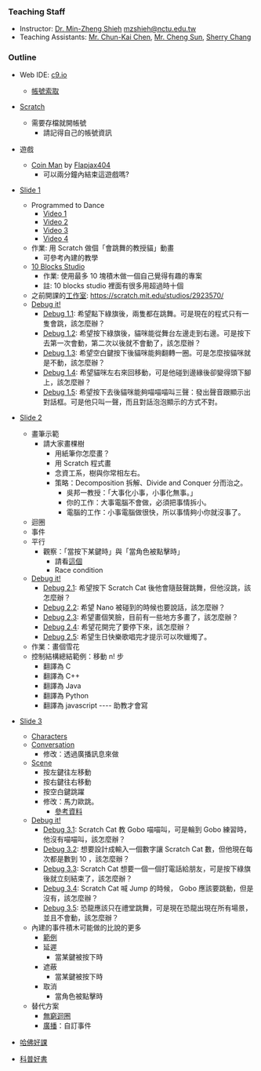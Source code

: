 ### Teaching Staff

+   Instructor: [Dr. Min-Zheng Shieh](mailto:mzshieh@nctu.edu.tw) mzshieh@nctu.edu.tw
+   Teaching Assistants: [Mr. Chun-Kai Chen](mailto:wingemerald@gmail.com), [Mr. Cheng Sun](mailto:s2821d3721@gmail.com), [Sherry Chang](mailto:lovingkpp@gmail.com)

### Outline

+   Web IDE: [c9.io](https://c9.io/)
    +   [帳號索取](https://goo.gl/forms/Lv82QshGbtmCnOKM2)
+   [Scratch](https://scratch.mit.edu/)
    +   需要存檔就開帳號
        +   請記得自己的帳號資訊
+   遊戲
    +   [Coin Man](https://scratch.mit.edu/projects/24538490/) by [Flapjax404](https://scratch.mit.edu/users/Flapjax404/)
        +   可以兩分鐘內結束這遊戲嗎?
+   [Slide 1](imp_lec01.pptx)
    +   Programmed to Dance
        +   [Video 1](http://www.vimeo.com/28612347)
        +   [Video 2](http://www.vimeo.com/28612585)
        +   [Video 3](http://www.vimeo.com/28612800)
        +   [Video 4](http://www.vimeo.com/28612970)
    +   作業: 用 Scratch 做個「會跳舞的教授貓」動畫
        +   可參考內建的教學
    +   [10 Blocks Studio](http://scratch.mit.edu/studios/475480)
        +   作業: 使用最多 10 塊積木做一個自己覺得有趣的專案
        +   註: 10 blocks studio 裡面有很多用超過時十個
    +   之前開課的[工作室](https://scratch.mit.edu/studios/2923570/): https://scratch.mit.edu/studios/2923570/
    +   [Debug it!](http://scratch.mit.edu/studios/475483)
        +   [Debug 1.1](https://scratch.mit.edu/projects/10437040/): 希望點下綠旗後，兩隻都在跳舞。可是現在的程式只有一隻會跳，該怎麼辦？
        +   [Debug 1.2](https://scratch.mit.edu/projects/10437249/): 希望按下綠旗後，貓咪能從舞台左邊走到右邊。可是按下去第一次會動，第二次以後就不會動了，該怎麼辦？
        +   [Debug 1.3](https://scratch.mit.edu/projects/10437366/): 希望空白鍵按下後貓咪能夠翻轉一圈。可是怎麼按貓咪就是不動，該怎麼辦？
        +   [Debug 1.4](https://scratch.mit.edu/projects/10437439/): 希望貓咪左右來回移動，可是他碰到邊緣後卻變得頭下腳上，該怎麼辦？
        +   [Debug 1.5](https://scratch.mit.edu/projects/10437476/): 希望按下去後貓咪能夠喵喵喵叫三聲：發出聲音跟顯示出對話框。可是他只叫一聲，而且對話泡泡顯示的方式不對。
+   [Slide 2](imp_lec02.pptx)
    +   畫筆示範
        +   請大家畫棵樹
            +   用紙筆你怎麼畫？
            +   用 Scratch 程式畫
            +   念資工系，樹與你常相左右。
            +   策略：Decomposition 拆解、Divide and Conquer 分而治之。
                +   吳邦一教授：「大事化小事，小事化無事。」
                +   你的工作：大事電腦不會做，必須把事情拆小。
                +   電腦的工作：小事電腦做很快，所以事情夠小你就沒事了。
    +   迴圈
    +   事件
    +   平行
        +   觀察：「當按下某鍵時」與「當角色被點擊時」
            +   請看[這個](https://scratch.mit.edu/projects/115950064/)
            +   Race condition
    +   [Debug it!](https://scratch.mit.edu/studios/475539/)
        +   [Debug 2.1](https://scratch.mit.edu/projects/23266426/): 希望按下 Scratch Cat 後他會隨鼓聲跳舞，但他沒跳，該怎麼辦？
        +   [Debug 2.2](https://scratch.mit.edu/projects/24268476/): 希望 Nano 被碰到的時候也要說話，該怎麼辦？
        +   [Debug 2.3](https://scratch.mit.edu/projects/24268506/): 希望畫個笑臉，目前有一些地方多畫了，該怎麼辦？
        +   [Debug 2.4](https://scratch.mit.edu/projects/23267140/): 希望花開完了要停下來，該怎麼辦？
        +   [Debug 2.5](https://scratch.mit.edu/projects/23267245/): 希望生日快樂歌唱完才提示可以吹蠟燭了。
    +   作業：畫個雪花
    +   控制結構總結範例：移動 n! 步
        +   翻譯為 C
        +   翻譯為 C++
        +   翻譯為 Java
        +   翻譯為 Python
        +   翻譯為 javascript ---- 助教才會寫

+   [Slide 3](imp_lec03.pptx)
    +   [Characters](https://scratch.mit.edu/projects/115946864/)
    +   [Conversation](https://scratch.mit.edu/projects/10015800/)
        +   修改：透過廣播訊息來做
    +   [Scene](https://scratch.mit.edu/projects/115947152/)
        +   按左鍵往左移動
        +   按右鍵往右移動
        +   按空白鍵跳躍
        +   修改：馬力歐跳。
            +   [參考資料](https://wiki.scratch.mit.edu/wiki/When_()_Key_Pressed_(block))
    +   [Debug it!](https://scratch.mit.edu/studios/475554/)
        +   [Debug 3.1](https://scratch.mit.edu/projects/24269007/): Scratch Cat 教 Gobo 喵喵叫，可是輪到 Gobo 練習時，他沒有喵喵叫，該怎麼辦？
        +   [Debug 3.2](https://scratch.mit.edu/projects/24269046/): 想要設計成輸入一個數字讓 Scratch Cat 數，但他現在每次都是數到 10 ，該怎麼辦？ 
        +   [Debug 3.3](https://scratch.mit.edu/projects/24269070/): Scratch Cat 想要一個一個打電話給朋友，可是按下綠旗後就立刻結束了，該怎麼辦？
        +   [Debug 3.4](https://scratch.mit.edu/projects/24269097/): Scratch Cat 喊 Jump 的時候， Gobo 應該要跳動，但是沒有，該怎麼辦？
        +   [Debug 3.5](https://scratch.mit.edu/projects/24269131/): 恐龍應該只在禮堂跳舞，可是現在恐龍出現在所有場景，並且不會動，該怎麼辦？
    +   內建的事件積木可能做的比說的更多
        +   [範例](https://scratch.mit.edu/projects/116182454/)
        +   延遲
            +   當某鍵被按下時
        +   遮蔽
            +   當某鍵被按下時
        +   取消
            +   當角色被點擊時
    +   替代方案
        +   [無窮迴圈](https://scratch.mit.edu/projects/116182906/)
        +   [廣播](https://scratch.mit.edu/projects/116183365)：自訂事件

+   [哈佛好課](https://cs50.harvard.edu/)
+   [科普好書](http://csunplugged.org/wp-content/uploads/2014/12/CSUnplugged-2016-03-08.pdf)